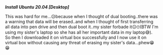 **_Install Ubuntu 20.04 [Desktop]_**

This was hard for me...😥because when I thought of dual booting..there was a warning that data will be erased..and when I thought of first transferring all data into pen drive and then dual boot it..my sister forbade it😐🙄(BTW I'm using my sister's laptop so she has all her important data in my laptop😅). So then I downloaded it on virtual box successfully and I now use it on virtual box without causing any threat of erasing my sister's data...phew😁😁
